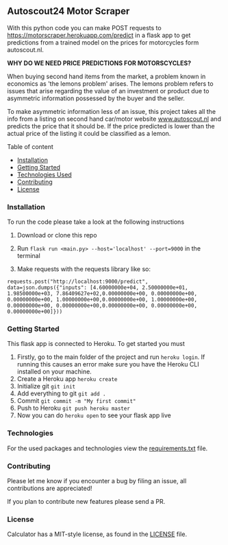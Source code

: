 ## Autoscout24 Motor Scraper 

With this python code you can make POST requests to https://motorscraper.herokuapp.com/predict in a flask app to get predictions from a trained model on the prices for motorcycles form autoscout.nl.

**WHY DO WE NEED PRICE PREDICTIONS FOR MOTORSCYCLES?**

When buying second hand items from the market, a problem known in economics as 'the lemons problem' arises. The lemons problem refers to issues that arise regarding the value of an investment or product due to asymmetric information possessed by the buyer and the seller. 

To make asymmetric information less of an issue, this project takes all the info from a listing on second hand car/motor website www.autoscout.nl and predicts the price that it should be. If the price predicted is lower than the actual price of the listing it could be classified as a lemon.  

Table of content
* [Installation](#installation)
* [Getting Started](#getting-started)
* [Technologies Used](#technologies)
* [Contributing](#contributing)
* [License](#license)


### Installation
To run the code please take a look at the following instructions

1. Download or clone this repo

2. Run `flask run <main.py> --host='localhost' --port=9000` in the terminal

3. Make requests with the requests library like so:
   
```
requests.post("http://localhost:9000/predict", data=json.dumps({"inputs": [4.60000000e+04, 2.50000000e+01, 1.98500000e+03, 7.86409627e+02,0.00000000e+00, 0.00000000e+00, 0.00000000e+00, 1.00000000e+00,0.00000000e+00, 1.00000000e+00, 0.00000000e+00, 0.00000000e+00,0.00000000e+00, 0.00000000e+00, 0.00000000e+00]}))
```


### Getting Started
This flask app is connected to Heroku. 
To get started you must 

1. Firstly, go to the main folder of the project and run `heroku login`. If running this causes an error make sure you have the Heroku CLI installed on your machine.
2. Create a Heroku app `heroku create`
3. Initialize git `git init`
4. Add everything to git `git add .`
5. Commit `git commit -m "My first commit"`
6. Push to Heroku `git push heroku master`
7. Now you can do `heroku open` to see your flask app live 


### Technologies
For the used packages and technologies view the [requirements.txt](requirements.txt) file.


### Contributing
Please let me know if you encounter a bug by filing an issue, all contributions are appreciated!

If you plan to contribute new features please send a PR.

### License
Calculator has a MIT-style license, as found in the [LICENSE](LICENSE) file.
